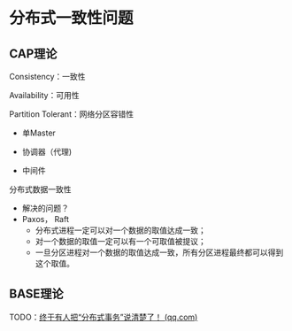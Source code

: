 # 分布式一致性问题

## CAP理论

Consistency：一致性

Availability：可用性

Partition Tolerant：网络分区容错性



- 单Master

- 协调器（代理)

- 中间件

分布式数据一致性

- 解决的问题？
- Paxos， Raft
  - 分布式进程一定可以对一个数据的取值达成一致；
  - 对一个数据的取值一定可以有一个可取值被提议；
  - 一旦分区进程对一个数据的取值达成一致，所有分区进程最终都可以得到这个取值。



## BASE理论



TODO：[终于有人把“分布式事务”说清楚了！ (qq.com)](https://mp.weixin.qq.com/s/Rowg-rEQZnaSaupJ9Q7kJw)
